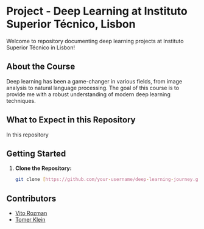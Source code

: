 # Project - Deep Learning at Instituto Superior Técnico, Lisbon

Welcome to repository documenting deep learning projects at Instituto Superior Técnico in Lisbon! 

## About the Course

Deep learning has been a game-changer in various fields, from image analysis to natural language processing. The goal of this course is to provide me with a robust understanding of modern deep learning techniques.

## What to Expect in this Repository

In this repository 


## Getting Started

1. **Clone the Repository:**
   ```bash
   git clone [https://github.com/your-username/deep-learning-journey.git](https://github.com/vitorozman/IST_DL)https://github.com/vitorozman/IST_DL

## Contributors

- [Vito Rozman](https://github.com/vitorozman)
- [Tomer Klein](https://github.com/tomerkl22)

